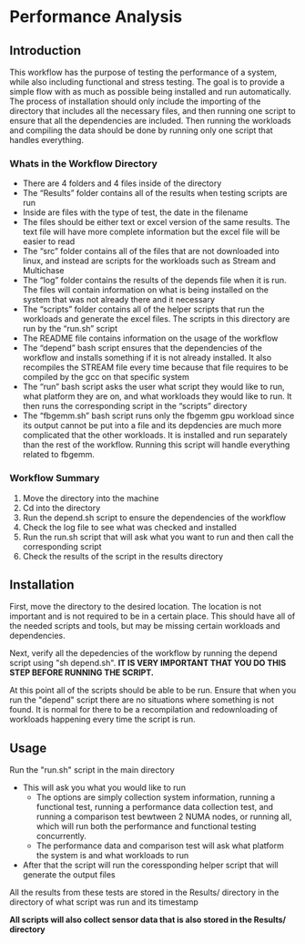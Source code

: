 # Performance Analysis

## Introduction

This workflow has the purpose of testing the performance of a system, while also including functional and stress testing. The goal is to provide a simple flow with as much as possible being installed and run automatically. The process of installation should only include the importing of the directory that includes all the necessary files, and then running one script to ensure that all the dependencies are included. Then running the workloads and compiling the data should be done by running only one script that handles everything.

### Whats in the Workflow Directory

-	There are 4 folders and 4 files inside of the directory
-	The “Results” folder contains all of the results when testing scripts are run
  -	Inside are files with the type of test, the date in the filename
  -	The files should be either text or excel version of the same results. The text file will have more complete information but the excel file will be easier to read
-	The “src” folder contains all of the files that are not downloaded into linux, and instead are scripts for the workloads such as Stream and Multichase
-	The “log” folder contains the results of the depends file when it is run. The files will contain information on what is being installed on the system that was not already there and it necessary
-	The “scripts” folder contains all of the helper scripts that run the workloads and generate the excel files. The scripts in this directory are run by the “run.sh” script
-	The README file contains information on the usage of the workflow
-	The “depend” bash script ensures that the dependencies of the workflow and installs something if it is not already installed. It also  recompiles the STREAM file every time because that file requires to be compiled by the gcc on that specific system
-	The “run” bash script asks the user what script they would like to run, what platform they are on, and what workloads they would like to run. It then runs the corresponding script in the “scripts” directory
- The “fbgemm.sh” bash script runs only the fbgemm gpu workload since its output cannot be put into a file and its depdencies are much more complicated that the other workloads. It is installed and run separately than the rest of the workflow. Running this script will handle everything related to fbgemm.



### Workflow Summary

1.	Move the directory into the machine
2.	Cd into the directory
3.	Run the depend.sh script to ensure the dependencies of the workflow
4.	Check the log file to see what was checked and installed
5.	Run the run.sh script that will ask what you want to run and then call the corresponding script
6.	Check the results of the script in the results directory

## Installation

First, move the directory to the desired location. The location is not important and is not required to be in a certain place. This should have all of the needed scripts and tools, but may be missing certain workloads and dependencies.

Next, verify all the depedencies of the workflow by running the depend script using "sh depend.sh". **IT IS VERY IMPORTANT THAT YOU DO THIS STEP BEFORE RUNNING THE SCRIPT.**

At this point all of the scripts should be able to be run. Ensure that when you run the "depend" script there are no situations where something is not found. It is normal for there to be a recompilation and redownloading of workloads happening every time the script is run.

## Usage

Run the "run.sh" script in the main directory
- This will ask you what you would like to run
  - The options are simply collection system information, running a functional test, running a performance data collection test, and running a comparison test bewtween 2 NUMA nodes, or running all, which will run both the performance and functional testing concurrently.
  - The performance data and comparison test will ask what platform the system is and what workloads to run
- After that the script will run the coressponding helper script that will generate the output files

All the results from these tests are stored in the Results/ directory in the directory of what script was run and its timestamp

**All scripts will also collect sensor data that is also stored in the Results/ directory**
